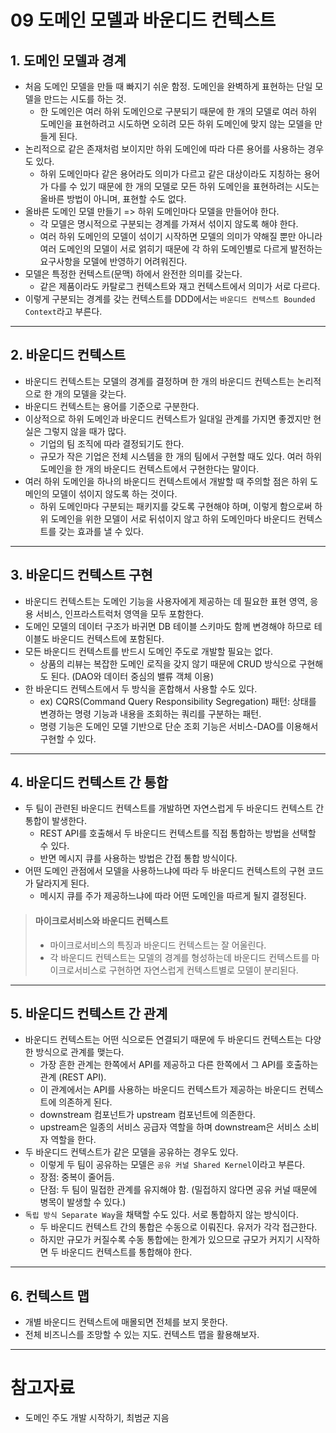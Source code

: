 # 09 도메인 모델과 바운디드 컨텍스트

## 1. 도메인 모델과 경계

- 처음 도메인 모델을 만들 때 빠지기 쉬운 함정. 도메인을 완벽하게 표현하는 단일 모델을 만드는 시도를 하는 것.
  - 한 도메인은 여러 하위 도메인으로 구분되기 때문에 한 개의 모델로 여러 하위 도메인을 표현하려고 시도하면 오히려 모든 하위 도메인에 맞지 않는 모델을 만들게 된다.
- 논리적으로 같은 존재처럼 보이지만 하위 도메인에 따라 다른 용어를 사용하는 경우도 있다.
  - 하위 도메인마다 같은 용어라도 의미가 다르고 같은 대상이라도 지칭하는 용어가 다를 수 있기 때문에 한 개의 모델로 모든 하위 도메인을 표현하려는 시도는 올바른 방법이 아니며, 표현할 수도 없다.
- 올바른 도메인 모델 만들기 => 하위 도메인마다 모델을 만들어야 한다.
  - 각 모델은 명시적으로 구분되는 경계를 가져서 섞이지 않도록 해야 한다.
  - 여러 하위 도메인의 모델이 섞이기 시작하면 모델의 의미가 약해질 뿐만 아니라 여러 도메인의 모델이 서로 얽히기 때문에 각 하위 도메인별로 다르게 발전하는 요구사항을 모델에 반영하기 어려워진다.
- 모델은 특정한 컨텍스트(문맥) 하에서 완전한 의미를 갖는다.
  - 같은 제품이라도 카탈로그 컨텍스트와 재고 컨텍스트에서 의미가 서로 다르다.
- 이렇게 구분되는 경계를 갖는 컨텍스트를 DDD에서는 `바운디드 컨텍스트 Bounded Context`라고 부른다.

----

## 2. 바운디드 컨텍스트

- 바운디드 컨텍스트는 모델의 경계를 결정하며 한 개의 바운디드 컨텍스트는 논리적으로 한 개의 모델을 갖는다.
- 바운디드 컨텍스트는 용어를 기준으로 구분한다.
- 이상적으로 하위 도메인과 바운디드 컨텍스트가 일대일 관계를 가지면 좋겠지만 현실은 그렇지 않을 때가 많다.
  - 기업의 팀 조직에 따라 결정되기도 한다. 
  - 규모가 작은 기업은 전체 시스템을 한 개의 팀에서 구현할 때도 있다. 여러 하위 도메인을 한 개의 바운디드 컨텍스트에서 구현한다는 말이다.
- 여러 하위 도메인을 하나의 바운디드 컨텍스트에서 개발할 때 주의할 점은 하위 도메인의 모델이 섞이지 않도록 하는 것이다.
  - 하위 도메인마다 구분되는 패키지를 갖도록 구현해야 하며, 이렇게 함으로써 하위 도메인을 위한 모델이 서로 뒤섞이지 않고 하위 도메인마다 바운디드 컨텍스트를 갖는 효과를 낼 수 있다.

----

## 3. 바운디드 컨텍스트 구현

- 바운디드 컨텍스트는 도메인 기능을 사용자에게 제공하는 데 필요한 표현 영역, 응용 서비스, 인프라스트럭처 영역을 모두 포함한다.
- 도메인 모델의 데이터 구조가 바귀면 DB 테이블 스키마도 함께 변경해야 하므로 테이블도 바운디드 컨텍스트에 포함된다.
- 모든 바운디드 컨텍스트를 반드시 도메인 주도로 개발할 필요는 없다.
  - 상품의 리뷰는 복잡한 도메인 로직을 갖지 않기 때문에 CRUD 방식으로 구현해도 된다. (DAO와 데이터 중심의 밸류 객체 이용)
- 한 바운디드 컨텍스트에서 두 방식을 혼합해서 사용할 수도 있다.
  - ex) CQRS(Command Query Responsibility Segregation) 패턴: 상태를 변경하는 명령 기능과 내용을 조회하는 쿼리를 구분하는 패턴.
  - 명령 기능은 도메인 모델 기반으로 단순 조회 기능은 서비스-DAO를 이용해서 구현할 수 있다.

----

## 4. 바운디드 컨텍스트 간 통합

- 두 팀이 관련된 바운디드 컨텍스트를 개발하면 자연스럽게 두 바운디드 컨텍스트 간 통합이 발생한다.
  - REST API를 호출해서 두 바운디드 컨텍스트를 직접 통합하는 방법을 선택할 수 있다.
  - 반면 메시지 큐를 사용하는 방법은 간접 통합 방식이다.
- 어떤 도메인 관점에서 모델을 사용하느냐에 따라 두 바운디드 컨텍스트의 구현 코드가 달라지게 된다.
  - 메시지 큐를 주가 제공하느냐에 따라 어떤 도메인을 따르게 될지 결정된다.

> #### 마이크로서비스와 바운디드 컨텍스트
> - 마이크로서비스의 특징과 바운디드 컨텍스트는 잘 어울린다.
> - 각 바운디드 컨텍스트는 모델의 경계를 형성하는데 바운디드 컨텍스트를 마이크로서비스로 구현하면 자연스럽게 컨텍스트별로 모델이 분리된다.

----

## 5. 바운디드 컨텍스트 간 관계

- 바운디드 컨텍스트는 어떤 식으로든 연결되기 때문에 두 바운디드 컨텍스트는 다양한 방식으로 관계를 맺는다.
  - 가장 흔한 관계는 한쪽에서 API를 제공하고 다른 한쪽에서 그 API를 호출하는 관계 (REST API).
  - 이 관계에서는 API를 사용하는 바운디드 컨텍스트가 제공하는 바운디드 컨텍스트에 의존하게 된다.
  - downstream 컴포넌트가 upstream 컴포넌트에 의존한다.
  - upstream은 일종의 서비스 공급자 역할을 하며 downstream은 서비스 소비자 역할을 한다.
- 두 바운디드 컨텍스트가 같은 모델을 공유하는 경우도 있다.
  - 이렇게 두 팀이 공유하는 모델은 `공유 커널 Shared Kernel`이라고 부른다.
  - 장점: 중복이 줄어듬.
  - 단점: 두 팀이 밀접한 관계를 유지해야 함. (밀접하지 않다면 공유 커널 때문에 병목이 발생할 수 있다.)
- `독립 방식 Separate Way`을 채택할 수도 있다. 서로 통합하지 않는 방식이다.
  - 두 바운디드 컨텍스트 간의 통합은 수동으로 이뤄진다. 유저가 각각 접근한다.
  - 하지만 규모가 커질수록 수동 통합에는 한계가 있으므로 규모가 커지기 시작하면 두 바운디드 컨텍스트를 통합해야 한다.

----

## 6. 컨텍스트 맵

- 개별 바운디드 컨텍스트에 매몰되면 전체를 보지 못한다.
- 전체 비즈니스를 조망할 수 있는 지도. 컨텍스트 맵을 활용해보자.

----

# 참고자료

- 도메인 주도 개발 시작하기, 최범균 지음
